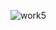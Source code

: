 ![work5](https://github.com/parasmani508/Weather-App/assets/113166283/0ff66aff-968c-4c9f-b734-ddacd975d38c)
